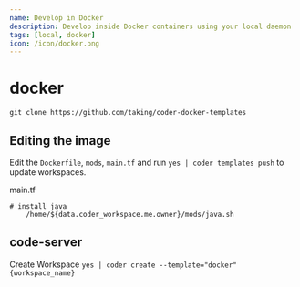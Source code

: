 ```yaml
---
name: Develop in Docker
description: Develop inside Docker containers using your local daemon
tags: [local, docker]
icon: /icon/docker.png
---
```


# docker

`git clone https://github.com/taking/coder-docker-templates`

## Editing the image

Edit the `Dockerfile`, `mods`, `main.tf` and run `yes | coder templates push` to update workspaces.


main.tf
```
# install java
    /home/${data.coder_workspace.me.owner}/mods/java.sh
```

## code-server

Create Workspace `yes | coder create --template="docker" {workspace_name}`

